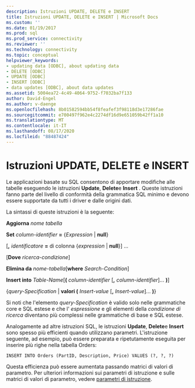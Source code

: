 ```yaml
---
description: Istruzioni UPDATE, DELETE e INSERT
title: Istruzioni UPDATE, DELETE e INSERT | Microsoft Docs
ms.custom: ''
ms.date: 01/19/2017
ms.prod: sql
ms.prod_service: connectivity
ms.reviewer: ''
ms.technology: connectivity
ms.topic: conceptual
helpviewer_keywords:
- updating data [ODBC], about updating data
- DELETE [ODBC]
- UPDATE [ODBC]
- INSERT [ODBC]
- data updates [ODBC], about data updates
ms.assetid: 5004ea72-4c49-4064-9752-f7032ba7f133
author: David-Engel
ms.author: v-daenge
ms.openlocfilehash: 8b01582594bb54f8feafef3f98118d3e17286fae
ms.sourcegitcommit: e700497f962e4c2274df16d9e651059b42ff1a10
ms.translationtype: MT
ms.contentlocale: it-IT
ms.lasthandoff: 08/17/2020
ms.locfileid: "88487424"
---
```

# <a name="update-delete-and-insert-statements"></a>Istruzioni UPDATE, DELETE e INSERT
Le applicazioni basate su SQL consentono di apportare modifiche alle tabelle eseguendo le istruzioni **Update**, **Delete**e **Insert** . Queste istruzioni fanno parte del livello di conformità della grammatica SQL minimo e devono essere supportate da tutti i driver e dalle origini dati.  
  
 La sintassi di queste istruzioni è la seguente:  
  
 **Aggiorna** _nome tabella_  
  
 **Set** _column-identifier_ **=** {*Expression* &#124; **null**}  
  
 [**,** _identificatore_ **=** di colonna {*expression* &#124; **null**}] ...  
  
 [**Dove** _ricerca-condizione_]  
  
 **Elimina da** _nome-tabella_[**where** _Search-Condition_]  
  
 **Insert into** _Table-Name_[**(** _column-identifier_ [**,** _column-identifier_]... **)**]  
  
 {*query-Specification* &#124; **valori (** _Insert-value_ [**,** _Insert-value_]... **)**}  
  
 Si noti che l'elemento *query-Specification* è valido solo nelle grammatiche core e SQL estese e che l' *espressione* e gli elementi della *condizione di ricerca* diventano più complessi nelle grammatiche di base e SQL estese.  
  
 Analogamente ad altre istruzioni SQL, le istruzioni **Update**, **Delete**e **Insert** sono spesso più efficienti quando utilizzano parametri. L'istruzione seguente, ad esempio, può essere preparata e ripetutamente eseguita per inserire più righe nella tabella Orders:  
  
```  
INSERT INTO Orders (PartID, Description, Price) VALUES (?, ?, ?)  
```  
  
 Questa efficienza può essere aumentata passando matrici di valori di parametro. Per ulteriori informazioni sui parametri di istruzione e sulle matrici di valori di parametro, vedere [parametri di istruzione](../../../odbc/reference/develop-app/statement-parameters.md).
